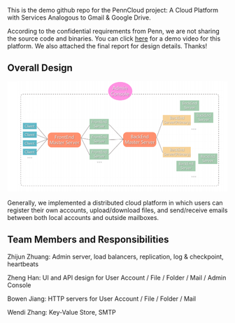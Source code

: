 This is the demo github repo for the PennCloud project: A Cloud Platform with Services Analogous to Gmail & Google Drive.

According to the confidential requirements from Penn, we are not sharing the source code and binaries. You can click [here](https://www.youtube.com/watch?v=CPbpUIeX2to) for a demo video for this platform. We also attached the final report for design details. Thanks!



## Overall Design

![image-20231002130115169](.\pics\img)

Generally, we implemented a distributed cloud platform in which users can register their own accounts, upload/download files, and send/receive emails between both local accounts and outside mailboxes.



## **Team Members and Responsibilities**

Zhijun Zhuang: Admin server, load balancers, replication, log & checkpoint, heartbeats

Zheng Han: UI and API design for User Account / File / Folder / Mail / Admin Console

Bowen Jiang: HTTP servers for User Account / File / Folder / Mail

Wendi Zhang: Key-Value Store, SMTP